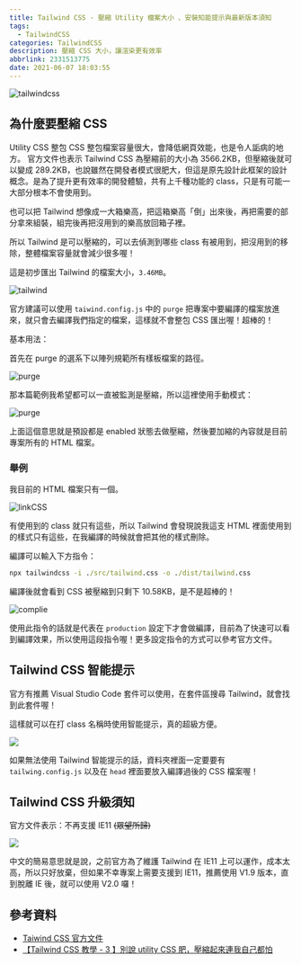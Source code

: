 ```yaml
---
title: Tailwind CSS - 壓縮 Utility 檔案大小 、安裝知能提示與最新版本須知
tags:
  - TailwindCSS
categories: TailwindCSS
description: 壓縮 CSS 大小，讓渲染更有效率
abbrlink: 2331513775
date: 2021-06-07 18:03:55
---
```


![tailwindcss](https://tools.wingzero.tw/assets/upload/1611643654838_0.jpg)

## 為什麼要壓縮 CSS

Utility CSS 整包 CSS 整包檔案容量很大，會降低網頁效能，也是令人詬病的地方。
官方文件也表示 Tailwind CSS 為壓縮前的大小為 3566.2KB，但壓縮後就可以變成 289.2KB，也說雖然在開發者模式很肥大，但這是原先設計此框架的設計概念。是為了提升更有效率的開發體驗，共有上千種功能的 class，只是有可能一大部分根本不會使用到。

也可以把 Tailwind 想像成一大箱樂高，把這箱樂高「倒」出來後，再把需要的部分拿來組裝，組完後再把沒用到的樂高放回箱子裡。

所以 Tailwind 是可以壓縮的，可以去偵測到哪些 class 有被用到，把沒用到的移除，整體檔案容量就會減少很多喔！

這是初步匯出 Tailwind 的檔案大小，`3.46MB`。

![tailwind](https://i.imgur.com/GGkHtc0.png)

官方建議可以使用 `taiwind.config.js` 中的 `purge` 把專案中要編譯的檔案放進來，就只會去編譯我們指定的檔案，這樣就不會整包 CSS 匯出喔！超棒的！

基本用法：

首先在 purge 的選系下以陣列規範所有樣板檔案的路徑。

![purge](https://i.imgur.com/rZFJX6K.png)

那本篇範例我希望都可以一直被監測是壓縮，所以這裡使用手動模式：

![purge](https://i.imgur.com/V2mFSJm.png)

上面這個意思就是預設都是 enabled 狀態去做壓縮，然後要加縮的內容就是目前專案所有的 HTML 檔案。

### 舉例

我目前的 HTML 檔案只有一個。

![linkCSS](https://i.imgur.com/QOreTNn.png)

有使用到的 class 就只有這些，所以 Tailwind 會發現說我這支 HTML 裡面使用到的樣式只有這些，在我編譯的時候就會把其他的樣式刪除。

編譯可以輸入下方指令：

```cmd
npx tailwindcss -i ./src/tailwind.css -o ./dist/tailwind.css
```

編譯後就會看到 CSS 被壓縮到只剩下 10.58KB，是不是超棒的！

![complie](https://i.imgur.com/a6toAah.png)

使用此指令的話就是代表在 `production` 設定下才會做編譯，目前為了快速可以看到編譯效果，所以使用這段指令喔！更多設定指令的方式可以參考官方文件。

## Tailwind CSS 智能提示

官方有推薦 Visual Studio Code 套件可以使用，在套件區搜尋 Tailwind，就會找到此套件喔！

這樣就可以在打 class 名稱時使用智能提示，真的超級方便。

![](https://i.imgur.com/UBTMvLK.png)

如果無法使用 Tailwind 智能提示的話，資料夾裡面一定要要有 `tailwing.config.js` 以及在 `head` 裡面要放入編譯過後的 CSS 檔案喔！

## Tailwind CSS 升級須知

官方文件表示：不再支援 IE11 ~~(眾望所歸)~~

![](https://i.imgur.com/FbkAIrd.png)

中文的簡易意思就是說，之前官方為了維護 Tailwind 在 IE11 上可以運作，成本太高，所以只好放棄，但如果不幸專案上需要支援到 IE11，推薦使用 V1.9 版本，直到脫離 IE 後，就可以使用 V2.0 囉！

## 參考資料

- [Taiwind CSS 官方文件](https://tailwindcss.com/docs/installation)
- [【Tailwind CSS 教學 - 3 】別說 utility CSS 肥，壓縮起來連我自己都怕](https://ithelp.ithome.com.tw/articles/10243291)
